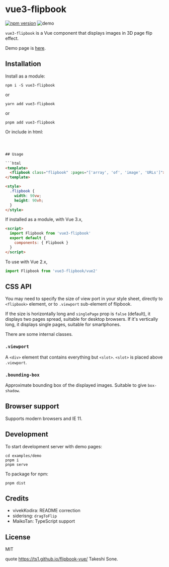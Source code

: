 # vue3-flipbook

[![npm version](https://badge.fury.io/js/vue3-flipbook.svg)](https://badge.fury.io/js/vue3-flipbook) ![demo](https://github.com/ts1/vue3-flipbook/workflows/demo/badge.svg)

`vue3-flipbook` is a Vue component that displays images in 3D page flip effect.

Demo page is [here](https://github.com/kakajun/vue3-flipbook).

## Installation

Install as a module:

```
npm i -S vue3-flipbook
```

or

```
yarn add vue3-flipbook
```

or

```
pnpm add vue3-flipbook
```

Or include in html:

```html



## Usage

```html
<template>
  <flipbook class="flipbook" :pages="['array', 'of', 'image', 'URLs']"></flipbook>
</template>

<style>
  .flipbook {
    width: 90vw;
    height: 90vh;
  }
</style>
```

If installed as a module, with Vue 3.x,

```html
<script>
  import Flipbook from 'vue3-flipbook'
  export default {
    components: { Flipbook }
  }
</script>
```

To use with Vue 2.x,

```js
import Flipbook from 'vue3-flipbook/vue2'
```

## CSS API

You may need to specify the size of view port in your style sheet, directly to `<flipbook>` element, or to `.viewport` sub-element of flipbook.

If the size is horizontally long and `singlePage` prop is `false` (default), it displays two pages spread, suitable for desktop browsers. If it's vertically long, it displays single pages, suitable for smartphones.

There are some internal classes.

### `.viewport`

A `<div>` element that contains everything but `<slot>`. `<slot>` is placed above `.viewport`.

### `.bounding-box`

Approximate bounding box of the displayed images. Suitable to give `box-shadow`.

## Browser support

Supports modern browsers and IE 11.

## Development

To start development server with demo pages:

```
cd examples/demo
pnpm i
pnpm serve
```

To package for npm:

```
pnpm dist
```

## Credits

- vivekKodira: README correction
- siderisng: `dragToFlip`
- MaikoTan: TypeScript support

## License

MIT

quote https://ts1.github.io/flipbook-vue/ Takeshi Sone.
